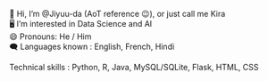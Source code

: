 👋 Hi, I’m @Jiyuu-da (AoT reference 😉), or just call me Kira <br>
🖥️ I’m interested in Data Science and AI <br>
😄 Pronouns: He / Him <br>
🗨️ Languages known : English, French, Hindi <br>

Technical skills : Python, R, Java, MySQL/SQLite, Flask, HTML, CSS

<!---
Jiyuu-da/Jiyuu-da is a ✨ special ✨ repository because its `README.md` (this file) appears on your GitHub profile.
You can click the Preview link to take a look at your changes.
--->
